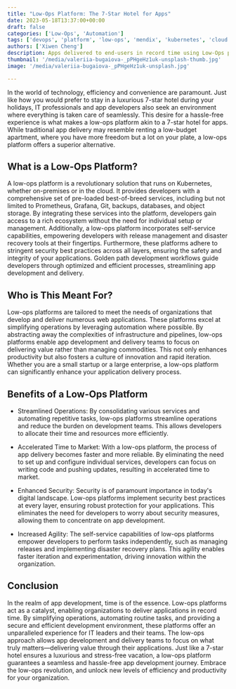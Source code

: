 ```yaml
---
title: "Low-Ops Platform: The 7-Star Hotel for Apps"
date: 2023-05-18T13:37:00+00:00
draft: false
categories: ['Low-Ops', 'Automation']
tags: ['devops', 'platform', 'low-ops', 'mendix', 'kubernetes', 'cloud']
authors: ['Xiwen Cheng']
description: Apps delivered to end-users in record time using Low-Ops platform.
thumbnail: '/media/valeriia-bugaiova-_pPHgeHz1uk-unsplash-thumb.jpg'
image: '/media/valeriia-bugaiova-_pPHgeHz1uk-unsplash.jpg'

---
```


In the world of technology, efficiency and convenience are paramount. Just like how you would prefer to stay in a luxurious 7-star hotel during your holidays, IT professionals and app developers also seek an environment where everything is taken care of seamlessly. This desire for a hassle-free experience is what makes a low-ops platform akin to a 7-star hotel for apps. While traditional app delivery may resemble renting a low-budget apartment, where you have more freedom but a lot on your plate, a low-ops platform offers a superior alternative.

## What is a Low-Ops Platform?

A low-ops platform is a revolutionary solution that runs on Kubernetes, whether on-premises or in the cloud. It provides developers with a comprehensive set of pre-loaded best-of-breed services, including but not limited to Prometheus, Grafana, Git, backups, databases, and object storage. By integrating these services into the platform, developers gain access to a rich ecosystem without the need for individual setup or management. Additionally, a low-ops platform incorporates self-service capabilities, empowering developers with release management and disaster recovery tools at their fingertips. Furthermore, these platforms adhere to stringent security best practices across all layers, ensuring the safety and integrity of your applications. Golden path development workflows guide developers through optimized and efficient processes, streamlining app development and delivery.

## Who is This Meant For?

Low-ops platforms are tailored to meet the needs of organizations that develop and deliver numerous web applications. These platforms excel at simplifying operations by leveraging automation where possible. By abstracting away the complexities of infrastructure and pipelines, low-ops platforms enable app development and delivery teams to focus on delivering value rather than managing commodities. This not only enhances productivity but also fosters a culture of innovation and rapid iteration. Whether you are a small startup or a large enterprise, a low-ops platform can significantly enhance your application delivery process.

## Benefits of a Low-Ops Platform

- Streamlined Operations: By consolidating various services and automating repetitive tasks, low-ops platforms streamline operations and reduce the burden on development teams. This allows developers to allocate their time and resources more efficiently.

- Accelerated Time to Market: With a low-ops platform, the process of app delivery becomes faster and more reliable. By eliminating the need to set up and configure individual services, developers can focus on writing code and pushing updates, resulting in accelerated time to market.

- Enhanced Security: Security is of paramount importance in today's digital landscape. Low-ops platforms implement security best practices at every layer, ensuring robust protection for your applications. This eliminates the need for developers to worry about security measures, allowing them to concentrate on app development.

- Increased Agility: The self-service capabilities of low-ops platforms empower developers to perform tasks independently, such as managing releases and implementing disaster recovery plans. This agility enables faster iteration and experimentation, driving innovation within the organization.

## Conclusion

In the realm of app development, time is of the essence. Low-ops platforms act as a catalyst, enabling organizations to deliver applications in record time. By simplifying operations, automating routine tasks, and providing a secure and efficient development environment, these platforms offer an unparalleled experience for IT leaders and their teams. The low-ops approach allows app development and delivery teams to focus on what truly matters—delivering value through their applications. Just like a 7-star hotel ensures a luxurious and stress-free vacation, a low-ops platform guarantees a seamless and hassle-free app development journey. Embrace the low-ops revolution, and unlock new levels of efficiency and productivity for your organization.